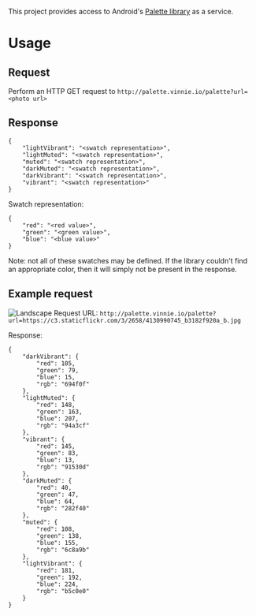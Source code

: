 This project provides access to Android's [Palette library](https://developer.android.com/tools/support-library/features.html#v7-palette) as a service.

Usage
=====

Request
-------

Perform an HTTP GET request to ```http://palette.vinnie.io/palette?url=<photo url>```

Response
--------


    {
        "lightVibrant": "<swatch representation>",  
        "lightMuted": "<swatch representation>",  
        "muted": "<swatch representation>",  
        "darkMuted": "<swatch representation>",  
        "darkVibrant": "<swatch representation>",  
        "vibrant": "<swatch representation>"  
    }

Swatch representation:

    {
        "red": "<red value>",
        "green": "<green value>",
        "blue": "<blue value>"
    }
    
Note: not all of these swatches may be defined. If the library couldn't find an appropriate color, then it will simply not be present in the response.


Example request
----------------

![Landscape](https://c3.staticflickr.com/3/2658/4130990745_b3182f920a_b.jpg)
Request URL: ```http://palette.vinnie.io/palette?url=https://c3.staticflickr.com/3/2658/4130990745_b3182f920a_b.jpg```

Response:

    {
        "darkVibrant": {
            "red": 105,
            "green": 79,
            "blue": 15,
            "rgb": "694f0f"
        },
        "lightMuted": {
            "red": 148,
            "green": 163,
            "blue": 207,
            "rgb": "94a3cf"
        },
        "vibrant": {
            "red": 145,
            "green": 83,
            "blue": 13,
            "rgb": "91530d"
        },
        "darkMuted": {
            "red": 40,
            "green": 47,
            "blue": 64,
            "rgb": "282f40"
        },
        "muted": {
            "red": 108,
            "green": 138,
            "blue": 155,
            "rgb": "6c8a9b"
        },
        "lightVibrant": {
            "red": 181,
            "green": 192,
            "blue": 224,
            "rgb": "b5c0e0"
        }
    }